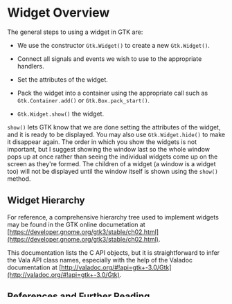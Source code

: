 # Widget Overview

The general steps to using a widget in GTK are:

* We use the constructor `Gtk.Widget()` to create a new `Gtk.Widget()`.

* Connect all signals and events we wish to use to the appropriate handlers.

* Set the attributes of the widget.

* Pack the widget into a container using the appropriate call such as
  `Gtk.Container.add()` or `Gtk.Box.pack_start()`.

* `Gtk.Widget.show()` the widget.

`show()` lets GTK know that we are done setting the attributes of the widget,
and it is ready to be displayed. You may also use `Gtk.Widget.hide()` to make it
disappear again. The order in which you show the widgets is not important, but I
suggest showing the window last so the whole window pops up at once rather than
seeing the individual widgets come up on the screen as they're formed. The
children of a widget (a window is a widget too) will not be displayed until the
window itself is shown using the `show()` method.



## Widget Hierarchy

For reference, a comprehensive hierarchy tree used to implement widgets may be 
found in the GTK online documetation at 
[https://developer.gnome.org/gtk3/stable/ch02.html](https://developer.gnome.org/gtk3/stable/ch02.html).

This documentation lists the C API objects, but it is straightforward to infer 
the Vala API class names, especially with the help of the Valadoc documentation 
at [http://valadoc.org/#!api=gtk+-3.0/Gtk](http://valadoc.org/#!api=gtk+-3.0/Gtk).



## References and Further Reading

* The GTK 3 Reference Manual : Object Hierarchy. [Online] Available from:
  [https://developer.gnome.org/gtk3/stable/ch02.html](https://developer.gnome.org/gtk3/stable/ch02.html)
  [Accessed 10&nbsp;November&nbsp;2014]

* Vala Documentation: Gtk. [Online] Available from:
  [http://valadoc.org/#!api=gtk+-3.0/Gtk](http://valadoc.org/#!api=gtk+-3.0/Gtk)
  [Accessed 16&nbsp;September&nbsp;2014]

